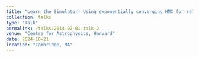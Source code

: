 ```yaml
---
title: "Learn the Simulator! Using exponentially converging HMC for reliable SBI."
collection: talks
type: "Talk"
permalink: /talks/2014-02-01-talk-2
venue: "Centre for Astrophysics, Harvard"
date: 2024-10-21
location: "Cambridge, MA"
---
```




